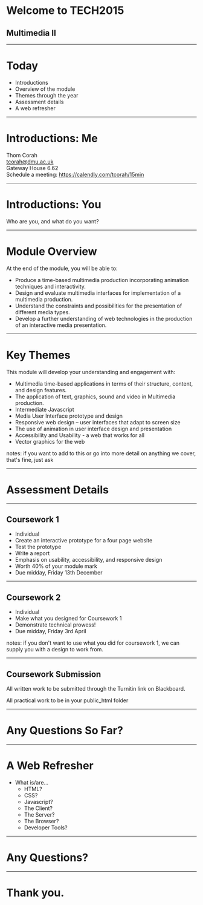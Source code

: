 # Welcome to TECH2015
## Multimedia II

---

# Today

* Introductions  
* Overview of the module  
* Themes through the year 
* Assessment details  
* A web refresher

---

# Introductions: Me

Thom Corah   
tcorah@dmu.ac.uk    
Gateway House 6.62    
Schedule a meeting: https://calendly.com/tcorah/15min    

___

# Introductions: You  

Who are you, and what do you want?

---

# Module Overview

At the end of the module, you will be able to:

* Produce a time-based multimedia production incorporating animation techniques and interactivity.  <!-- .element: class="fragment" data-fragment-index="1" -->
* Design and evaluate multimedia interfaces for implementation of a multimedia production. <!-- .element: class="fragment" data-fragment-index="2" --> 
* Understand the constraints and possibilities for the presentation of different media types.  <!-- .element: class="fragment" data-fragment-index="3" -->
* Develop a further understanding of web technologies in the production of an interactive media presentation. <!-- .element: class="fragment" data-fragment-index="3" -->

---

# Key Themes

This module will develop your understanding and engagement with:

* Multimedia time-based applications in terms of their structure, content, and design features.  <!-- .element: class="fragment" data-fragment-index="1" -->
* The application of text, graphics, sound and video in Multimedia production.   <!-- .element: class="fragment" data-fragment-index="2" -->
* Intermediate Javascript <!-- .element: class="fragment" data-fragment-index="3" -->
* Media User Interface prototype and design  <!-- .element: class="fragment" data-fragment-index="4" -->
* Responsive web design – user interfaces that adapt to screen size  <!-- .element: class="fragment" data-fragment-index="5" -->
* The use of animation in user interface design and presentation  <!-- .element: class="fragment" data-fragment-index="6" -->
* Accessibility and Usability - a web that works for all  <!-- .element: class="fragment" data-fragment-index="7" -->
* Vector graphics for the web  <!-- .element: class="fragment" data-fragment-index="8" -->

notes: if you want to add to this or go into more detail on anything we cover, that's fine, just ask

---

# Assessment Details

___

## Coursework 1

* Individual  <!-- .element: class="fragment" -->
* Create an interactive prototype for a four page website    <!-- .element: class="fragment" -->
* Test the prototype  <!-- .element: class="fragment" -->
* Write a report  <!-- .element: class="fragment" -->
* Emphasis on usability, accessibility, and responsive design  <!-- .element: class="fragment" -->
* Worth 40% of your module mark  <!-- .element: class="fragment" -->
* Due midday, Friday 13th December  <!-- .element: class="fragment" -->

___

## Coursework 2

* Individual
* Make what you designed for Coursework 1
* Demonstrate technical prowess!
* Due midday, Friday 3rd April

notes: if you don't want to use what you did for coursework 1, we can supply you with a design to work from.

___

## Coursework Submission

All written work to be submitted through the Turnitin link on Blackboard. 

All practical work to be in your public_html folder

---

# Any Questions So Far?

---

# A Web Refresher

* What is/are...
  * HTML?  <!-- .element: class="fragment" -->
  * CSS?  <!-- .element: class="fragment" -->
  * Javascript?  <!-- .element: class="fragment" -->
  * The Client?  <!-- .element: class="fragment" -->
  * The Server?  <!-- .element: class="fragment" -->
  * The Browser?  <!-- .element: class="fragment" -->
  * Developer Tools?  <!-- .element: class="fragment" -->
  
---

# Any Questions?

---

# Thank you.

